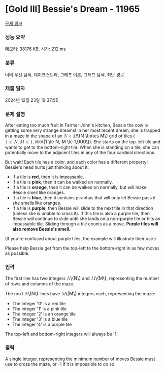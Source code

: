 # [Gold III] Bessie's Dream - 11965 

[문제 링크](https://www.acmicpc.net/problem/11965) 

### 성능 요약

메모리: 38176 KB, 시간: 212 ms

### 분류

너비 우선 탐색, 데이크스트라, 그래프 이론, 그래프 탐색, 최단 경로

### 제출 일자

2024년 12월 23일 19:37:55

### 문제 설명

<p>After eating too much fruit in Farmer John's kitchen, Bessie the cow is getting some very strange dreams! In her most recent dream, she is trapped in a maze in the shape of an <mjx-container class="MathJax" jax="CHTML" style="font-size: 109%; position: relative;"><mjx-math class="MJX-TEX" aria-hidden="true"><mjx-mi class="mjx-i"><mjx-c class="mjx-c1D441 TEX-I"></mjx-c></mjx-mi><mjx-mo class="mjx-n" space="3"><mjx-c class="mjx-cD7"></mjx-c></mjx-mo><mjx-mi class="mjx-i" space="3"><mjx-c class="mjx-c1D440 TEX-I"></mjx-c></mjx-mi></mjx-math><mjx-assistive-mml unselectable="on" display="inline"><math xmlns="http://www.w3.org/1998/Math/MathML"><mi>N</mi><mo>×</mo><mi>M</mi></math></mjx-assistive-mml><span aria-hidden="true" class="no-mathjax mjx-copytext">\(N \times M\)</span></mjx-container> grid of tiles (<mjx-container class="MathJax" jax="CHTML" style="font-size: 109%; position: relative;"><mjx-math class="MJX-TEX" aria-hidden="true"><mjx-mn class="mjx-n"><mjx-c class="mjx-c31"></mjx-c></mjx-mn><mjx-mo class="mjx-n" space="4"><mjx-c class="mjx-c2264"></mjx-c></mjx-mo><mjx-mi class="mjx-i" space="4"><mjx-c class="mjx-c1D441 TEX-I"></mjx-c></mjx-mi><mjx-mo class="mjx-n"><mjx-c class="mjx-c2C"></mjx-c></mjx-mo><mjx-mi class="mjx-i" space="2"><mjx-c class="mjx-c1D440 TEX-I"></mjx-c></mjx-mi><mjx-mo class="mjx-n" space="4"><mjx-c class="mjx-c2264"></mjx-c></mjx-mo><mjx-mn class="mjx-n" space="4"><mjx-c class="mjx-c31"></mjx-c></mjx-mn><mjx-mo class="mjx-n"><mjx-c class="mjx-c2C"></mjx-c></mjx-mo><mjx-mn class="mjx-n" space="2"><mjx-c class="mjx-c30"></mjx-c><mjx-c class="mjx-c30"></mjx-c><mjx-c class="mjx-c30"></mjx-c></mjx-mn></mjx-math><mjx-assistive-mml unselectable="on" display="inline"><math xmlns="http://www.w3.org/1998/Math/MathML"><mn>1</mn><mo>≤</mo><mi>N</mi><mo>,</mo><mi>M</mi><mo>≤</mo><mn>1</mn><mo>,</mo><mn>000</mn></math></mjx-assistive-mml><span aria-hidden="true" class="no-mathjax mjx-copytext">\(1 \le N, M \le 1,000\)</span></mjx-container>). She starts on the top-left tile and wants to get to the bottom-right tile. When she is standing on a tile, she can potentially move to the adjacent tiles in any of the four cardinal directions.</p>

<p>But wait! Each tile has a color, and each color has a different property! Bessie's head hurts just thinking about it:</p>

<ul>
	<li>If a tile is <strong>red</strong>, then it is impassable.</li>
	<li>If a tile is <strong>pink</strong>, then it can be walked on normally.</li>
	<li>If a tile is <strong>orange</strong>, then it can be walked on normally, but will make Bessie smell like oranges.</li>
	<li>If a tile is <strong>blue</strong>, then it contains piranhas that will only let Bessie pass if she smells like oranges.</li>
	<li>If a tile is <strong>purple</strong>, then Bessie will slide to the next tile in that direction (unless she is unable to cross it). If this tile is also a purple tile, then Bessie will continue to slide until she lands on a non-purple tile or hits an impassable tile. Sliding through a tile counts as a move. <strong>Purple tiles will also remove Bessie's smell.</strong></li>
</ul>

<p>(If you're confused about purple tiles, the example will illustrate their use.)</p>

<p>Please help Bessie get from the top-left to the bottom-right in as few moves as possible.</p>

### 입력 

 <p>The first line has two integers <mjx-container class="MathJax" jax="CHTML" style="font-size: 109%; position: relative;"><mjx-math class="MJX-TEX" aria-hidden="true"><mjx-mi class="mjx-i"><mjx-c class="mjx-c1D441 TEX-I"></mjx-c></mjx-mi></mjx-math><mjx-assistive-mml unselectable="on" display="inline"><math xmlns="http://www.w3.org/1998/Math/MathML"><mi>N</mi></math></mjx-assistive-mml><span aria-hidden="true" class="no-mathjax mjx-copytext">\(N\)</span></mjx-container> and <mjx-container class="MathJax" jax="CHTML" style="font-size: 109%; position: relative;"><mjx-math class="MJX-TEX" aria-hidden="true"><mjx-mi class="mjx-i"><mjx-c class="mjx-c1D440 TEX-I"></mjx-c></mjx-mi></mjx-math><mjx-assistive-mml unselectable="on" display="inline"><math xmlns="http://www.w3.org/1998/Math/MathML"><mi>M</mi></math></mjx-assistive-mml><span aria-hidden="true" class="no-mathjax mjx-copytext">\(M\)</span></mjx-container>, representing the number of rows and columns of the maze.</p>

<p>The next <mjx-container class="MathJax" jax="CHTML" style="font-size: 109%; position: relative;"><mjx-math class="MJX-TEX" aria-hidden="true"><mjx-mi class="mjx-i"><mjx-c class="mjx-c1D441 TEX-I"></mjx-c></mjx-mi></mjx-math><mjx-assistive-mml unselectable="on" display="inline"><math xmlns="http://www.w3.org/1998/Math/MathML"><mi>N</mi></math></mjx-assistive-mml><span aria-hidden="true" class="no-mathjax mjx-copytext">\(N\)</span></mjx-container> lines have <mjx-container class="MathJax" jax="CHTML" style="font-size: 109%; position: relative;"><mjx-math class="MJX-TEX" aria-hidden="true"><mjx-mi class="mjx-i"><mjx-c class="mjx-c1D440 TEX-I"></mjx-c></mjx-mi></mjx-math><mjx-assistive-mml unselectable="on" display="inline"><math xmlns="http://www.w3.org/1998/Math/MathML"><mi>M</mi></math></mjx-assistive-mml><span aria-hidden="true" class="no-mathjax mjx-copytext">\(M\)</span></mjx-container> integers each, representing the maze:</p>

<ul>
	<li>The integer '0' is a red tile</li>
	<li>The integer '1' is a pink tile</li>
	<li>The integer '2' is an orange tile</li>
	<li>The integer '3' is a blue tile</li>
	<li>The integer '4' is a purple tile</li>
</ul>

<p>The top-left and bottom-right integers will always be '1'.</p>

### 출력 

 <p>A single integer, representing the minimum number of moves Bessie must use to cross the maze, or -1 if it is impossible to do so.</p>

